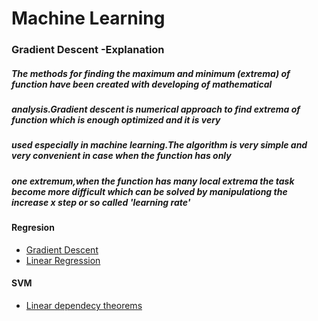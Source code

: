 # Machine Learning

### Gradient Descent -Explanation 
##### The methods for finding the maximum and minimum (extrema) of function have been created with developing of mathematical
##### analysis.Gradient descent is numerical approach to find extrema of function which is enough optimized and it is very 
##### used especially in machine learning.The algorithm is very simple and very convenient in case when the function has only
##### one extremum,when the function has many local extrema the task become more difficult which can be solved by manipulationg the increase x step or so called 'learning rate'

#### Regresion
- <a href='https://nbviewer.jupyter.org/github/Daodavid93/Machine-Learning/blob/master/Regresion%20Model/gradient%20descent.ipynb'> Gradient Descent<a>
- <a href='https://nbviewer.jupyter.org/github/Daodavid93/Machine-Learning/blob/master/Regresion%20Model/LinearRegression.ipynb'> Linear Regression<a>  

  
  
#### SVM  
- <a href='https://nbviewer.jupyter.org/github/Daodavid93/Machine-Learning/blob/master/Clasification/SVN/THEOREMS%20LINEAR%20DEPENDECY.ipynb'> Linear dependecy theorems<a>

